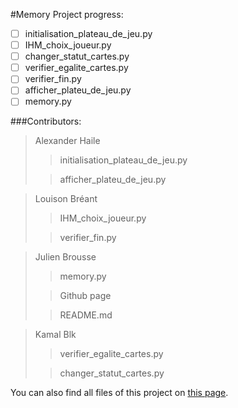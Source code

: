 #Memory Project progress:
- [ ] initialisation_plateau_de_jeu.py
- [ ] IHM_choix_joueur.py
- [ ] changer_statut_cartes.py
- [ ] verifier_egalite_cartes.py
- [ ] verifier_fin.py
- [ ] afficher_plateu_de_jeu.py
- [ ] memory.py

###Contributors:

>Alexander Haile
>>initialisation_plateau_de_jeu.py
> 
>>afficher_plateu_de_jeu.py

>Louison Bréant
>>IHM_choix_joueur.py
> 
>>verifier_fin.py

>Julien Brousse
>>memory.py
> 
>>Github page
> 
>>README.md 

>Kamal Blk
>>verifier_egalite_cartes.py
> 
>>changer_statut_cartes.py


You can also find all files of this project on [this page](https://github.com/Lejusdefruits/Memory).